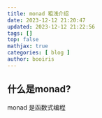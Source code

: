 ```yaml
---
title: monad 粗浅介绍 
date: 2023-12-12 21:20:47 
updated: 2023-12-12 21:22:56
tags: [] 
top: false
mathjax: true
categories: [ blog ]
author: booiris
---
```


## 什么是monad?

monad 是函数式编程